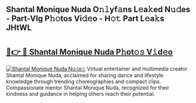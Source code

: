 ## Shantal Monique Nuda O𝚗𝚕yf𝚊ns L𝚎a𝚔ed N𝚞𝚍es - Part-VIg P𝚑𝚘tos Vi𝚍𝚎o - H𝚘𝚝 Part L𝚎a𝚔s JHtWL

# <h2><a href="http://kf8piji.oniu.top/?m=Shantal+Monique+Nuda">🔗👉 🔴 Shantal Monique Nuda P𝚑ot𝚘𝚜 V𝚒d𝚎o</a></h2>

[![Shantal Monique Nuda Nu𝚍e𝚜](https://i.imgur.com/0qMVB7G.gif)](http://kf8piji.oniu.top/?m=Shantal+Monique+Nuda)
Virtual entertainer and multimedia creator Shantal Monique Nuda, acclaimed for sharing dance and lifestyle knowledge through trending choreographies and compact clips. Compassionate mentor Shantal Monique Nuda, recognized for their kindness and guidance in helping others reach their potential.  
